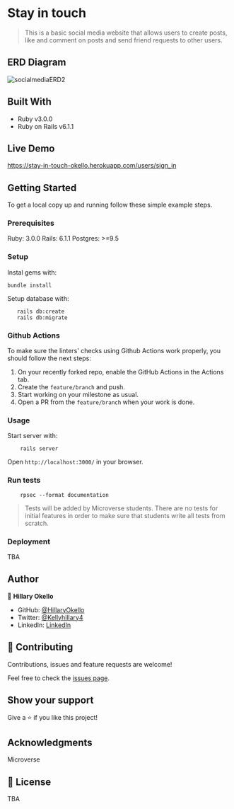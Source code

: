 # Stay in touch

> This is a basic social media website that allows users to create posts, like and comment on posts and send friend requests to other users.

## ERD Diagram
![socialmediaERD2](https://user-images.githubusercontent.com/61744527/107941911-85c7a600-6f9b-11eb-84f8-4d846b194853.PNG)

## Built With

- Ruby v3.0.0
- Ruby on Rails v6.1.1

## Live Demo

https://stay-in-touch-okello.herokuapp.com/users/sign_in

## Getting Started

To get a local copy up and running follow these simple example steps.

### Prerequisites

Ruby: 3.0.0 
Rails: 6.1.1
Postgres: >=9.5

### Setup

Instal gems with:

```
bundle install
```

Setup database with:

```
   rails db:create
   rails db:migrate
```

### Github Actions

To make sure the linters' checks using Github Actions work properly, you should follow the next steps:

1. On your recently forked repo, enable the GitHub Actions in the Actions tab.
2. Create the `feature/branch` and push.
3. Start working on your milestone as usual.
4. Open a PR from the `feature/branch` when your work is done.


### Usage

Start server with:

```
    rails server
```

Open `http://localhost:3000/` in your browser.

### Run tests

```
    rpsec --format documentation
```

> Tests will be added by Microverse students. There are no tests for initial features in order to make sure that students write all tests from scratch.

### Deployment

TBA

## Author

👤 **Hillary Okello**

- GitHub: [@HillaryOkello](https://github.com/HillaryOkello)
- Twitter: [@Kellyhillary4](https://twitter.com/Kellyhillary4)
- LinkedIn: [LinkedIn](https://www.linkedin.com/in/hillary-okello/)

## 🤝 Contributing

Contributions, issues and feature requests are welcome!

Feel free to check the [issues page](issues/).

## Show your support

Give a ⭐️ if you like this project!

## Acknowledgments

Microverse

## 📝 License

TBA

